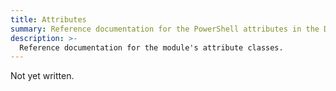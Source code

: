 ```yaml
---
title: Attributes
summary: Reference documentation for the PowerShell attributes in the Documentarian.MicrosoftDocs.PSDocs module.
description: >-
  Reference documentation for the module's attribute classes.
---
```


Not yet written.
